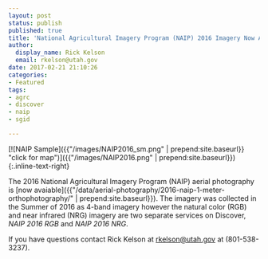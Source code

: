```yaml
---
layout: post
status: publish
published: true
title: 'National Agricultural Imagery Program (NAIP) 2016 Imagery Now Available'
author:
  display_name: Rick Kelson
  email: rkelson@utah.gov
date: 2017-02-21 21:10:26
categories:
- Featured
tags:
- agrc
- discover
- naip
- sgid

---
```


[![NAIP Sample]({{"/images/NAIP2016_sm.png" | prepend:site.baseurl}} "click for map")]({{"/images/NAIP2016.png" | prepend:site.baseurl}}){:.inline-text-right}

The 2016 National Agricultural Imagery Program (NAIP) aerial photography is [now avaiable]({{"/data/aerial-photography/2016-naip-1-meter-orthophotography/" | prepend:site.baseurl}}). The imagery
was collected in the Summer of 2016 as 4-band imagery however the natural color (RGB) and near infrared (NRG) imagery are
two separate services on Discover, _NAIP 2016 RGB_ and _NAIP 2016 NRG_.

If you have questions contact Rick Kelson at [rkelson@utah.gov](mailto:rkelson@utah.gov) at (801-538-3237).
